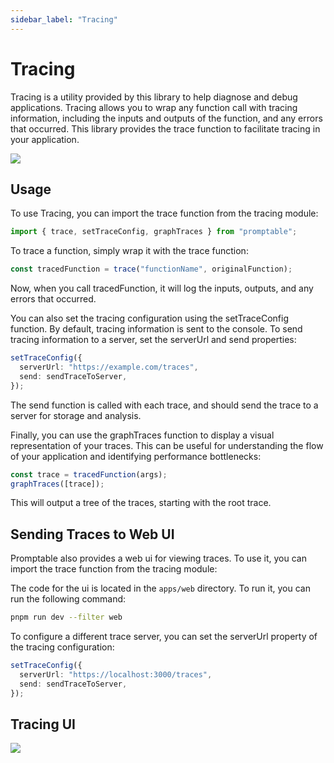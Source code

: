 ```yaml
---
sidebar_label: "Tracing"
---
```


# Tracing

Tracing is a utility provided by this library to help diagnose and debug applications. Tracing allows you to wrap any function call with tracing information, including the inputs and outputs of the function, and any errors that occurred. This library provides the trace function to facilitate tracing in your application.

<img src="/img/tracing.png" className="mt-12 rounded-md" />

## Usage

To use Tracing, you can import the trace function from the tracing module:

```ts
import { trace, setTraceConfig, graphTraces } from "promptable";
```

To trace a function, simply wrap it with the trace function:

```ts
const tracedFunction = trace("functionName", originalFunction);
```

Now, when you call tracedFunction, it will log the inputs, outputs, and any errors that occurred.

You can also set the tracing configuration using the setTraceConfig function. By default, tracing information is sent to the console. To send tracing information to a server, set the serverUrl and send properties:

```ts
setTraceConfig({
  serverUrl: "https://example.com/traces",
  send: sendTraceToServer,
});
```

The send function is called with each trace, and should send the trace to a server for storage and analysis.

Finally, you can use the graphTraces function to display a visual representation of your traces. This can be useful for understanding the flow of your application and identifying performance bottlenecks:

```ts
const trace = tracedFunction(args);
graphTraces([trace]);
```

This will output a tree of the traces, starting with the root trace.

## Sending Traces to Web UI

Promptable also provides a web ui for viewing traces. To use it, you can import the trace function from the tracing module:

The code for the ui is located in the `apps/web` directory. To run it, you can run the following command:

```sh
pnpm run dev --filter web
```

To configure a different trace server, you can set the serverUrl property of the tracing configuration:

```ts
setTraceConfig({
  serverUrl: "https://localhost:3000/traces",
  send: sendTraceToServer,
});
```

## Tracing UI

<img src="/img/tracing-expanded.png" className="mt-12 rounded-md" />
